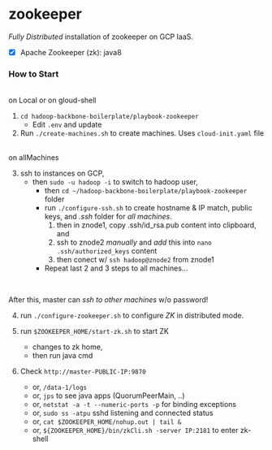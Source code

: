 # zookeeper

*Fully Distributed* installation of zookeeper on GCP IaaS.

- [x] Apache Zookeeper (zk): java8


### How to Start

<br>on Local or on gloud-shell<br>

1. `cd hadoop-backbone-boilerplate/playbook-zookeeper`
    - Edit `.env` and update
2. Run `./create-machines.sh` to create machines. Uses `cloud-init.yaml` file

<br>on allMachines<br>

3. ssh to instances on GCP, 
    - then `sudo -u hadoop -i` to switch to hadoop user, 
        - then `cd ~/hadoop-backbone-boilerplate/playbook-zookeeper` folder
        - run `./configure-ssh.sh` to create hostname & IP match, public keys, and _.ssh_ folder for *all machines*.
            1. then in znode1, copy .ssh/id_rsa.pub content into clipboard, and 
            2. ssh to znode2 *manually* and _add_ this into `nano .ssh/authorized_keys` content
            3. then conect w/ `ssh hadoop@znode2` from znode1
        - Repeat last 2 and 3 steps to all machines...

<br>

After this, master can _ssh to other machines_ w/o password!

4. run `./configure-zookeeper.sh` to configure _ZK_ in distributed mode. 
5. run `$ZOOKEEPER_HOME/start-zk.sh` to start ZK
    - changes to zk home, 
    - then run java cmd

6. Check `http://master-PUBLIC-IP:9870`
    - or, `/data-1/logs`
    - or, `jps` to see java apps (QuorumPeerMain, ..)
    - or, `netstat -a -t --numeric-ports -p` for binding exceptions
    - or, `sudo ss -atpu` sshd listening and connected status
    - or, `cat $ZOOKEEPER_HOME/nohup.out | tail &`
    - or, `${ZOOKEEPER_HOME}/bin/zkCli.sh -server IP:2181` to enter zk-shell
